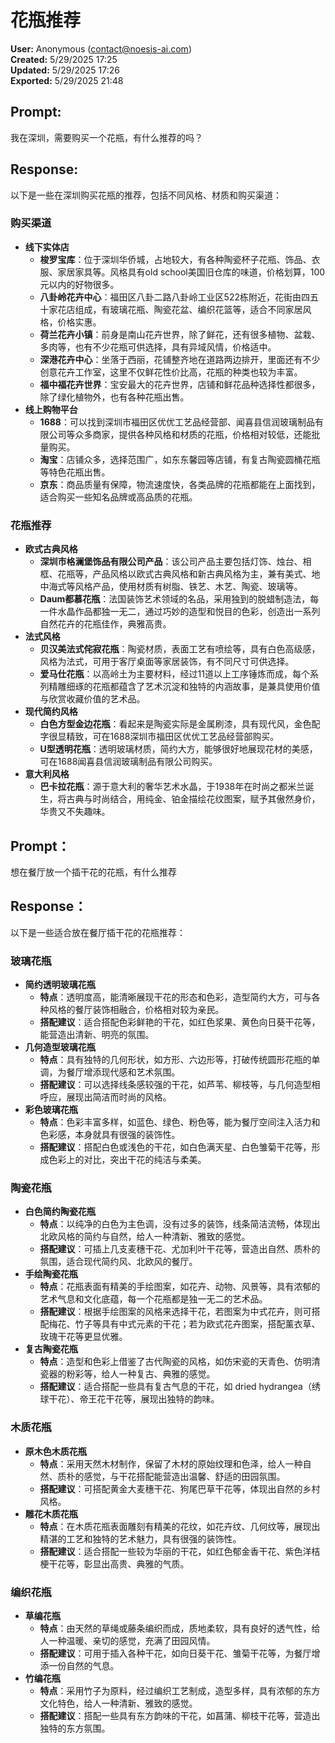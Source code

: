 # 花瓶推荐

**User:** Anonymous (contact@noesis-ai.com)  
**Created:** 5/29/2025 17:25  
**Updated:** 5/29/2025 17:26  
**Exported:** 5/29/2025 21:48  

## Prompt:
我在深圳，需要购买一个花瓶，有什么推荐的吗？

## Response:
以下是一些在深圳购买花瓶的推荐，包括不同风格、材质和购买渠道：

### 购买渠道
- **线下实体店**
    - **梭罗宝库**：位于深圳华侨城，占地较大，有各种陶瓷杯子花瓶、饰品、衣服、家居家具等。风格具有old school美国旧仓库的味道，价格划算，100元以内的好物很多。
    - **八卦岭花卉中心**：福田区八卦二路八卦岭工业区522栋附近，花街由四五十家花店组成，有玻璃花瓶、陶瓷花盆、编织花篮等，适合不同家居风格，价格实惠。
    - **荷兰花卉小镇**：前身是南山花卉世界，除了鲜花，还有很多植物、盆栽、多肉等，也有不少花瓶可供选择，具有异域风情，价格适中。
    - **深港花卉中心**：坐落于西丽，花铺整齐地在道路两边排开，里面还有不少创意花卉工作室，这里不仅鲜花性价比高，花瓶的种类也较为丰富。
    - **福中福花卉世界**：宝安最大的花卉世界，店铺和鲜花品种选择性都很多，除了绿化植物外，也有各种花瓶出售。
- **线上购物平台**
    - **1688**：可以找到深圳市福田区优优工艺品经营部、闻喜县信润玻璃制品有限公司等众多商家，提供各种风格和材质的花瓶，价格相对较低，还能批量购买。
    - **淘宝**：店铺众多，选择范围广，如东东馨园等店铺，有复古陶瓷圆桶花瓶等特色花瓶出售。
    - **京东**：商品质量有保障，物流速度快，各类品牌的花瓶都能在上面找到，适合购买一些知名品牌或高品质的花瓶。

### 花瓶推荐
- **欧式古典风格**
    - **深圳市格澜堡饰品有限公司产品**：该公司产品主要包括灯饰、烛台、相框、花瓶等，产品风格以欧式古典风格和新古典风格为主，兼有美式、地中海式等风格产品，使用材质有树脂、铁艺、木艺、陶瓷、玻璃等。
    - **Daum都慕花瓶**：法国装饰艺术领域的名品，采用独到的脱蜡制造法，每一件水晶作品都独一无二，通过巧妙的造型和悦目的色彩，创造出一系列自然花卉的花瓶佳作，典雅高贵。
- **法式风格**
    - **贝汉美法式侘寂花瓶**：陶瓷材质，表面工艺有喷绘等，具有白色高级感，风格为法式，可用于客厅桌面等家居装饰，有不同尺寸可供选择。
    - **爱马仕花瓶**：以高岭土为主要材料，经过11道以上工序锤炼而成，每个系列精雕细琢的花瓶都蕴含了艺术沉淀和独特的内涵故事，是兼具使用价值与欣赏收藏价值的艺术品。
- **现代简约风格**
    - **白色方型金边花瓶**：看起来是陶瓷实际是金属刷漆，具有现代风，金色配字很显精致，可在1688深圳市福田区优优工艺品经营部购买。
    - **U型透明花瓶**：透明玻璃材质，简约大方，能够很好地展现花材的美感，可在1688闻喜县信润玻璃制品有限公司购买。
- **意大利风格**
    - **巴卡拉花瓶**：源于意大利的奢华艺术水晶，于1938年在时尚之都米兰诞生，将古典与时尚结合，用纯金、铂金描绘花纹图案，赋予其傲然身价，华贵又不失趣味。



## Prompt：
想在餐厅放一个插干花的花瓶，有什么推荐

## Response：
以下是一些适合放在餐厅插干花的花瓶推荐：

### 玻璃花瓶
- **简约透明玻璃花瓶**
    - **特点**：透明度高，能清晰展现干花的形态和色彩，造型简约大方，可与各种风格的餐厅装饰相融合，价格相对较为亲民。
    - **搭配建议**：适合搭配色彩鲜艳的干花，如红色浆果、黄色向日葵干花等，能营造出清新、明亮的氛围。
- **几何造型玻璃花瓶**
    - **特点**：具有独特的几何形状，如方形、六边形等，打破传统圆形花瓶的单调，为餐厅增添现代感和艺术氛围。
    - **搭配建议**：可以选择线条感较强的干花，如芦苇、柳枝等，与几何造型相呼应，展现出简洁而时尚的风格。
- **彩色玻璃花瓶**
    - **特点**：色彩丰富多样，如蓝色、绿色、粉色等，能为餐厅空间注入活力和色彩感，本身就具有很强的装饰性。
    - **搭配建议**：搭配白色或浅色的干花，如白色满天星、白色雏菊干花等，形成色彩上的对比，突出干花的纯洁与柔美。

### 陶瓷花瓶
- **白色简约陶瓷花瓶**
    - **特点**：以纯净的白色为主色调，没有过多的装饰，线条简洁流畅，体现出北欧风格的简约与自然，给人一种清新、雅致的感觉。
    - **搭配建议**：可插上几支麦穗干花、尤加利叶干花等，营造出自然、质朴的氛围，适合现代简约风、北欧风的餐厅。
- **手绘陶瓷花瓶**
    - **特点**：花瓶表面有精美的手绘图案，如花卉、动物、风景等，具有浓郁的艺术气息和文化底蕴，每一个花瓶都是独一无二的艺术品。
    - **搭配建议**：根据手绘图案的风格来选择干花，若图案为中式花卉，则可搭配梅花、竹子等具有中式元素的干花；若为欧式花卉图案，搭配薰衣草、玫瑰干花等更显优雅。
- **复古陶瓷花瓶**
    - **特点**：造型和色彩上借鉴了古代陶瓷的风格，如仿宋瓷的天青色、仿明清瓷器的粉彩等，给人一种复古、典雅的感觉。
    - **搭配建议**：适合搭配一些具有复古气息的干花，如 dried hydrangea（绣球干花）、帝王花干花等，展现出独特的韵味。

### 木质花瓶
- **原木色木质花瓶**
    - **特点**：采用天然木材制作，保留了木材的原始纹理和色泽，给人一种自然、质朴的感觉，与干花搭配能营造出温馨、舒适的田园氛围。
    - **搭配建议**：可搭配黄金大麦穗干花、狗尾巴草干花等，体现出自然的乡村风格。
- **雕花木质花瓶**
    - **特点**：在木质花瓶表面雕刻有精美的花纹，如花卉纹、几何纹等，展现出精湛的工艺和独特的艺术魅力，具有很强的装饰性。
    - **搭配建议**：适合搭配一些较为华丽的干花，如红色郁金香干花、紫色洋桔梗干花等，彰显出高贵、典雅的气质。

### 编织花瓶
- **草编花瓶**
    - **特点**：由天然的草绳或藤条编织而成，质地柔软，具有良好的透气性，给人一种温暖、亲切的感觉，充满了田园风情。
    - **搭配建议**：可用于插入各种干花，如向日葵干花、雏菊干花等，为餐厅增添一份自然的气息。
- **竹编花瓶**
    - **特点**：采用竹子为原料，经过编织工艺制成，造型多样，具有浓郁的东方文化特色，给人一种清新、雅致的感觉。
    - **搭配建议**：搭配一些具有东方韵味的干花，如菖蒲、柳枝干花等，营造出独特的东方氛围。

